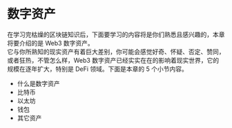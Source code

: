 # 数字资产
在学习完枯燥的区块链知识后，下面要学习的内容将是你们熟悉且感兴趣的，本章将要介绍的是 Web3 数字资产。<br>
它与你所熟知的现实资产有着巨大差别，你可能会感觉好奇、怀疑、否定、赞同，或者狂热，不管怎么样，Web3 数字资产已经实实在在的影响着现实世界，它的规模在逐年扩大，特别是 DeFi 领域。下面是本章的 5 个小节内容。

- 什么是数字资产
- 比特币
- 以太坊
- 钱包
- 其它资产
